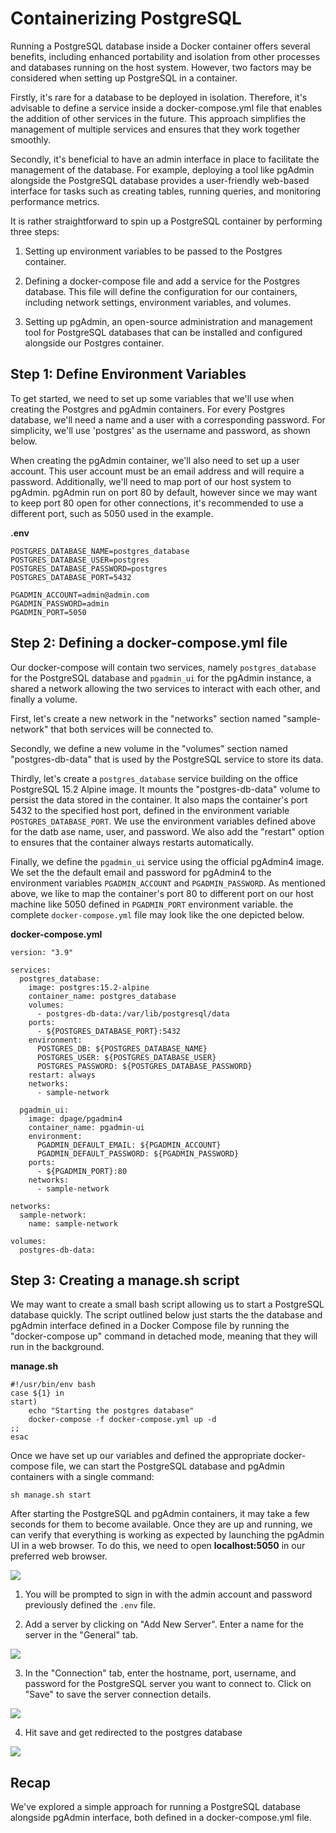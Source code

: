 <!--
date=2023-03-25
topic=Docker
summary=Gives step-by-step instructions for containerizing Postgres database.
-->
# Containerizing PostgreSQL

Running a PostgreSQL database inside a Docker container offers several benefits, including enhanced portability and isolation from other processes and databases running on the host system. However, two factors may be considered when setting up PostgreSQL in a container.

Firstly, it's rare for a database to be deployed in isolation. Therefore, it's advisable to define a service inside a docker-compose.yml file that enables the addition of other services in the future. This approach simplifies the management of multiple services and ensures that they work together smoothly.

Secondly, it's beneficial to have an admin interface in place to facilitate the management of the database. For example, deploying a tool like pgAdmin alongside the PostgreSQL database provides a user-friendly web-based interface for tasks such as creating tables, running queries, and monitoring performance metrics.

It is rather straightforward to spin up a PostgreSQL container by performing three steps:

1. Setting up environment variables to be passed to the Postgres container.

2. Defining a docker-compose file and add a service for the Postgres database. This file will define the configuration for our containers, including network settings, environment variables, and volumes.

3. Setting up pgAdmin, an open-source administration and management tool for PostgreSQL databases that can be installed and configured alongside our Postgres container.

## Step 1: Define Environment Variables

To get started, we need to set up some variables that we'll use when creating the Postgres and pgAdmin containers. For every Postgres database, we'll need a name and a user with a corresponding password. For simplicity, we'll use 'postgres' as the username and password, as shown below.

When creating the pgAdmin container, we'll also need to set up a user account. This user account must be an email address and will require a password. Additionally, we'll need to map port of our host system to pgAdmin. pgAdmin run on port 80 by default, however since we may want to keep port 80 open for other connections, it's recommended to use a different port, such as 5050 used in the example.

<strong>.env</strong>
```TS
POSTGRES_DATABASE_NAME=postgres_database
POSTGRES_DATABASE_USER=postgres
POSTGRES_DATABASE_PASSWORD=postgres
POSTGRES_DATABASE_PORT=5432

PGADMIN_ACCOUNT=admin@admin.com
PGADMIN_PASSWORD=admin
PGADMIN_PORT=5050
```

## Step 2: Defining a docker-compose.yml file

Our docker-compose will contain two services, namely <code>postgres_database</code> for the PostgreSQL database and <code>pgadmin_ui</code> for the pgAdmin instance, a shared a network allowing the two services to interact with each other, and finally a volume.

First, let's create a new network in the "networks" section named "sample-network" that both services will be connected to.

Secondly, we define a new volume in the "volumes" section named "postgres-db-data" that is used by the PostgreSQL service to store its data.

Thirdly, let's create a <code>postgres_database</code> service building on the office PostgreSQL 15.2 Alpine image. It mounts the "postgres-db-data" volume to persist the data stored in the container. It also maps the container's port 5432 to the specified host port, defined in the environment variable <code>POSTGRES_DATABASE_PORT</code>. We use the environment variables defined above for the datb ase name, user, and password. We also add the "restart" option to ensures that the container always restarts automatically.

Finally, we define the <code>pgadmin_ui</code> service using the official pgAdmin4 image. We set the the default email and password for pgAdmin4 to the environment variables <code>PGADMIN_ACCOUNT</code> and <code>PGADMIN_PASSWORD</code>. As mentioned above, we like to map the container's port 80 to different port on our host machine like 5050 defined in <code>PGADMIN_PORT</code> environment variable. the complete <code>docker-compose.yml</code> file may look like the one depicted below.

<strong>docker-compose.yml</strong>
```TS
version: "3.9"

services:
  postgres_database:
    image: postgres:15.2-alpine
    container_name: postgres_database
    volumes:
      - postgres-db-data:/var/lib/postgresql/data
    ports:
      - ${POSTGRES_DATABASE_PORT}:5432
    environment:
      POSTGRES_DB: ${POSTGRES_DATABASE_NAME}
      POSTGRES_USER: ${POSTGRES_DATABASE_USER}
      POSTGRES_PASSWORD: ${POSTGRES_DATABASE_PASSWORD}
    restart: always
    networks:
      - sample-network

  pgadmin_ui:
    image: dpage/pgadmin4
    container_name: pgadmin-ui
    environment:
      PGADMIN_DEFAULT_EMAIL: ${PGADMIN_ACCOUNT}
      PGADMIN_DEFAULT_PASSWORD: ${PGADMIN_PASSWORD}
    ports:
      - ${PGADMIN_PORT}:80
    networks:
      - sample-network

networks:
  sample-network:
    name: sample-network

volumes:
  postgres-db-data:
```

## Step 3: Creating a manage.sh script

We may want to create a small bash script allowing us to start a PostgreSQL database quickly. The script outlined below just starts the the database and pgAdmin interface  defined in a Docker Compose file by running the "docker-compose up" command in detached mode, meaning that they will run in the background.

<strong>manage.sh</strong>
```TS
#!/usr/bin/env bash
case ${1} in
start)
    echo "Starting the postgres database"
    docker-compose -f docker-compose.yml up -d
;;
esac
```

Once we have set up our variables and defined the appropriate docker-compose file, we can start the PostgreSQL database and pgAdmin containers with a single command:

``` TS
sh manage.sh start
```

After starting the PostgreSQL and pgAdmin containers, it may take a few seconds for them to become available. Once they are up and running, we can verify that everything is working as expected by launching the pgAdmin UI in a web browser. To do this, we need to open <strong>localhost:5050</strong> in our preferred web browser.

<img class='almost-full-width' src='assets/posts/guides/010_postgres/pgAdmin_1.png'>

1. You will be prompted to sign in with the admin account and password previously defined the <code>.env</code> file.

2. Add a server by clicking on "Add New Server". Enter a name for the server in the "General" tab.

<img class='almost-full-width' src='assets/posts/guides/010_postgres/pgAdmin_2.png'>

3. In the "Connection" tab, enter the hostname, port, username, and password for the PostgreSQL server you want to connect to. Click on "Save" to save the server connection details.

<img class='almost-full-width' src='assets/posts/guides/010_postgres/pgAdmin_3.png'>

4. Hit save and get redirected to the postgres database

<img class='almost-full-width' src='assets/posts/guides/010_postgres/pgAdmin_4.png'>

## Recap

We've explored a simple approach for running a PostgreSQL database alongside pgAdmin interface, both defined in a docker-compose.yml file.